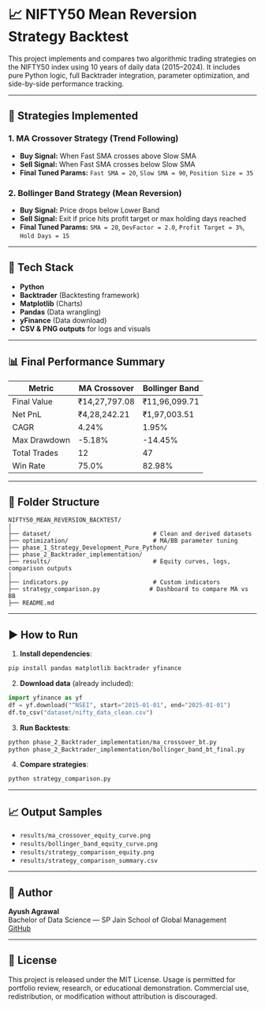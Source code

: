 
# 📈 NIFTY50 Mean Reversion Strategy Backtest

This project implements and compares two algorithmic trading strategies on the NIFTY50 index using 10 years of daily data (2015–2024). It includes pure Python logic, full Backtrader integration, parameter optimization, and side-by-side performance tracking.

---

## 🚀 Strategies Implemented

### 1. MA Crossover Strategy (Trend Following)
- **Buy Signal:** When Fast SMA crosses above Slow SMA
- **Sell Signal:** When Fast SMA crosses below Slow SMA
- **Final Tuned Params:** `Fast SMA = 20`, `Slow SMA = 90`, `Position Size = 35`

### 2. Bollinger Band Strategy (Mean Reversion)
- **Buy Signal:** Price drops below Lower Band
- **Sell Signal:** Exit if price hits profit target or max holding days reached
- **Final Tuned Params:** `SMA = 20`, `DevFactor = 2.0`, `Profit Target = 3%`, `Hold Days = 15`

---

## 🧰 Tech Stack

- **Python**
- **Backtrader** (Backtesting framework)
- **Matplotlib** (Charts)
- **Pandas** (Data wrangling)
- **yFinance** (Data download)
- **CSV & PNG outputs** for logs and visuals

---

## 📊 Final Performance Summary

| Metric            | MA Crossover     | Bollinger Band    |
|-------------------|------------------|--------------------|
| Final Value       | ₹14,27,797.08    | ₹11,96,099.71      |
| Net PnL           | ₹4,28,242.21     | ₹1,97,003.51       |
| CAGR              | 4.24%            | 1.95%              |
| Max Drawdown      | -5.18%           | -14.45%            |
| Total Trades      | 12               | 47                 |
| Win Rate          | 75.0%            | 82.98%             |

---

## 📂 Folder Structure

```
NIFTY50_MEAN_REVERSION_BACKTEST/
│
├── dataset/                             # Clean and derived datasets
├── optimization/                        # MA/BB parameter tuning
├── phase_1_Strategy_Development_Pure_Python/
├── phase_2_Backtrader_implementation/
├── results/                             # Equity curves, logs, comparison outputs
│
├── indicators.py                        # Custom indicators
├── strategy_comparison.py              # Dashboard to compare MA vs BB
├── README.md
```

---

## ▶️ How to Run

1. **Install dependencies**:
```bash
pip install pandas matplotlib backtrader yfinance
```

2. **Download data** (already included):
```python
import yfinance as yf
df = yf.download("^NSEI", start="2015-01-01", end="2025-01-01")
df.to_csv("dataset/nifty_data_clean.csv")
```

3. **Run Backtests**:
```bash
python phase_2_Backtrader_implementation/ma_crossover_bt.py
python phase_2_Backtrader_implementation/bollinger_band_bt_final.py
```

4. **Compare strategies**:
```bash
python strategy_comparison.py
```

---

## 📈 Output Samples

- `results/ma_crossover_equity_curve.png`
- `results/bollinger_band_equity_curve.png`
- `results/strategy_comparison_equity.png`
- `results/strategy_comparison_summary.csv`

---

## 📌 Author

**Ayush Agrawal**  
Bachelor of Data Science — SP Jain School of Global Management  
[GitHub](https://github.com/agrawalayush730)

---

## 📎 License

This project is released under the MIT License.
Usage is permitted for portfolio review, research, or educational demonstration.
Commercial use, redistribution, or modification without attribution is discouraged.
